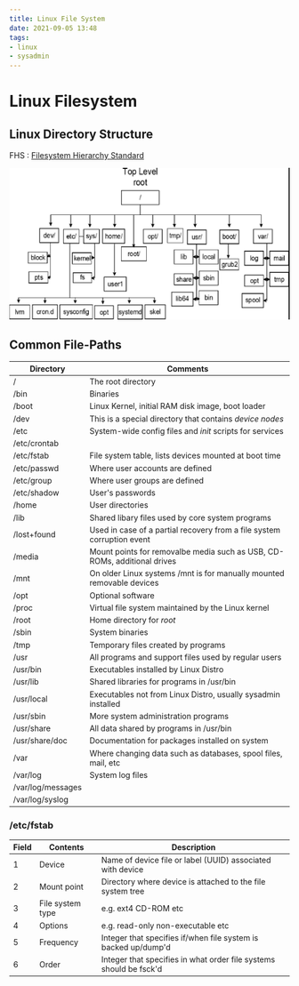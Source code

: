 ```yaml
---
title: Linux File System
date: 2021-09-05 13:48
tags:
- linux
- sysadmin
---
```


# Linux Filesystem

## Linux Directory Structure

FHS
: [Filesystem Hierarchy Standard](https://en.wikipedia.org/wiki/Filesystem_Hierarchy_Standard)

![](Pasted%20image%2020240217082937.png)

## Common File-Paths

| **Directory**     | **Comments**                                                             |
| ----------------- | ------------------------------------------------------------------------ |
| /                 | The root directory                                                       |
| /bin              | Binaries                                                                 |
| /boot             | Linux Kernel, initial RAM disk image, boot loader                        |
| /dev              | This is a special directory that contains *device nodes*                 |
| /etc              | System-wide config files and *init* scripts for services                 |
| /etc/crontab      |                                                                          |
| /etc/fstab        | File system table, lists devices mounted at boot time                    |
| /etc/passwd       | Where user accounts are defined                                          |
| /etc/group        | Where user groups are defined                                            |
| /etc/shadow       | User's passwords                                                         |
| /home             | User directories                                                         |
| /lib              | Shared libary files used by core system programs                         |
| /lost+found       | Used in case of a partial recovery from a file system corruption event   |
| /media            | Mount points for removalbe media such as USB, CD-ROMs, additional drives |
| /mnt              | On older Linux systems /mnt is for manually mounted removable devices    |
| /opt              | Optional software                                                        |
| /proc             | Virtual file system maintained by the Linux kernel                       |
| /root             | Home directory for *root*                                                |
| /sbin             | System binaries                                                          |
| /tmp              | Temporary files created by programs                                      |
| /usr              | All programs and support files used by regular users                     |
| /usr/bin          | Executables installed by Linux Distro                                    |
| /usr/lib          | Shared libraries for programs in /usr/bin                                |
| /usr/local        | Executables not from Linux Distro, usually sysadmin installed            |
| /usr/sbin         | More system administration programs                                      |
| /usr/share        | All data shared by programs in /usr/bin                                  |
| /usr/share/doc    | Documentation for packages installed on system                           |
| /var              | Where changing data such as databases, spool files, mail, etc            |
| /var/log          | System log files                                                         |
| /var/log/messages |                                                                          |
| /var/log/syslog   |                                                                          |

### /etc/fstab

| **Field** | **Contents**     | **Description**                                                    |
| --------- | ---------------- | ------------------------------------------------------------------ |
| 1         | Device           | Name of device file or label (UUID) associated with device         |
| 2         | Mount point      | Directory where device is attached to the file system tree         |
| 3         | File system type | e.g. ext4 CD-ROM etc                                               |
| 4         | Options          | e.g. read-only non-executable etc                                  |
| 5         | Frequency        | Integer that specifies if/when file system is backed up/dump'd     |
| 6         | Order            | Integer that specifies in what order file systems should be fsck'd |

